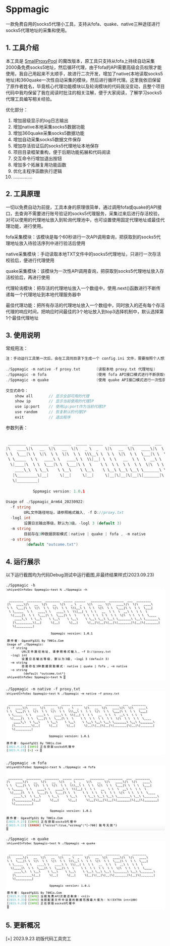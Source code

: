 # Sppmagic
一款免费自用的socks5代理小工具，支持从fofa、quake、native三种途径进行socks5代理地址的采集和使用。

## 1. 工具介绍

本工具是 [SmallProxyPool](https://github.com/Ggasdfg321/SmallProxyPool) 的魔改版本，原工具只支持从fofa上持续自动采集2000条免费socks5地址，然后循环代理，由于fofa的API需要高级会员权限才能使用，我自己用起来不太顺手，故进行二次开发，增加了native(本地读取socks5地址)和360quake一次性自动采集的模块，然后进行循环代理。这里我依旧保留了原作者姓名，毕竟核心代理功能模块以及轮询模块的代码我没变动，且整个项目代码中我均保留了我在阅读时批注的相关注解，便于大家阅读，了解学习socks5代理工具编写相关经验。

优化部分：

1. 增加层级显示的log日志输出
2. 增加native本地采集socks5数据功能
3. 增加360quake采集socks5数据功能
4. 增加自动采集socks5数据文件保存
5. 增加存活验证后的socks5代理地址本地保存
6. 项目目录框架重构，便于后期功能拓展和代码阅读
7. 交互命令行增加退出按钮
8. 增加多个拓展复用功能函数
9. 优化主程序函数执行逻辑
10. ...............

## 2. 工具原理

一切以免费自动为前提，工具本身的原理很简单，通过调用fofa或quake的API接口，去查询不需要进行账号验证的socks5代理服务，采集过来后进行存活校验，对可以使用的代理地址放入到轮询代理池中，也可设置使用固定代理地址或最佳代理功能，进行使用。

fofa采集模块：该模块是每个60秒进行一次API调用查询，把获取到的socks5代理地址放入待验活序列中进行验活后使用

native采集模块：手动读取本地TXT文件中的socks5代理地址，只进行一次存活校验后，便进行代理使用

quake采集模块：该模块为一次性API调用查询，把获取到socks5代理地址放入存活校验后，再进行使用

代理轮询模块：把存活的代理地址放入一个数组中，使用.next()函数进行不断传递每一个代理地址到本地代理服务器中

最佳代理功能：把所有存活的代理地址放入一个数组中，同时放入的还有每个存活代理的响应时间，把响应时间最佳的3个地址放入到top3选择机制中，默认选择第1个最佳代理地址

## 3. 使用说明

常规用法：
``` go
注：手动运行工具第一次后，会在工具同目录下生成一个 config.ini 文件，需要按照个人想法进行配置对应的参数信息

./Sppmagic -m native -f proxy.txt       (读取本地 proxy.txt 代理地址)
./Sppmagic -m fofa                      (使用 fofa API接口模式进行不断获取socks5代理地址)
./Sppmagic -m quake                     (使用 quake API接口模式进行一次性获取socks5代理地址)

交互式命令：
	show all       // 显示全部可用的代理
	show ip	       // 显示当前使用的代理IP
	use ip:port    // 使用ip:port作为当前代理IP
	use random     // 恢复默认的代理IP
	exit           // 退出程序
```

参数列表：

```go

 ________  ________  ________  _____ ______   ________  ________  ___  ________     
|\   ____\|\   __  \|\   __  \|\   _ \  _   \|\   __  \|\   ____\|\  \|\   ____\    
\ \  \___|\ \  \|\  \ \  \|\  \ \  \\\__\ \  \ \  \|\  \ \  \___|\ \  \ \  \___|    
 \ \_____  \ \   ____\ \   ____\ \  \\|__| \  \ \   __  \ \  \  __\ \  \ \  \       
  \|____|\  \ \  \___|\ \  \___|\ \  \    \ \  \ \  \ \  \ \  \|\  \ \  \ \  \____  
    ____\_\  \ \__\    \ \__\    \ \__\    \ \__\ \__\ \__\ \_______\ \__\ \_______\
   |\_________\|__|     \|__|     \|__|     \|__|\|__|\|__|\|_______|\|__|\|_______|
   \|_________|                                                                     

			Sppmagic version: 1.0.1

Usage of ./Sppmagic_Arm64_20230922:
  -f string
    	URL文件路径地址，请参照格式输入, -f D://proxy.txt
  -logl int
    	设置日志输出等级，默认为3级，-logl 3 (default 3)
  -m string
    	目前存在3种数据获取模式：native | quake | fofa , -m native
  -o string
    	 (default "outcome.txt")

```

## 4. 运行展示
以下运行截图均为代码Debug测试中运行截图,非最终结果样式(2023.09.23)  

`./Sppmagic -h`
![1](./image/1.png)

`./Sppmagic -m native -f proxy.txt`
![2](./image/2.png)

`./Sppmagic -m fofa`
![3](./image/3.png)

`./Sppmagic -m quake`
![4](./image/4.png)

## 5. 更新概况
[+] 2023.9.23 初版代码工具完工



